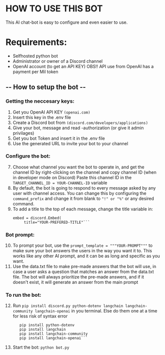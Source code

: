 # HOW TO USE THIS BOT

This AI chat-bot is easy to configure and even easier to use.

# Requirements:
- Selfhosted python bot
- Administrator or owner of a Discord channel
- OpenAI account (to get an API KEY) 
  OBS!! API use from OpenAI has a payment per Mil token


## -- How to setup the bot --

### Getting the neccesary keys:
1. Get you OpenAI API KEY 
   ```(openai.com)```
2. Insert this key in the .env file
3. Create a Discord bot from 
   ```(discord.com/developers/applications)```
4. Give your bot, message and read -authorization (or give it admin privilages)
5. Get you bot Token and insert it in the .env file
6. Use the generated URL to invite your bot to your channel

### Configure the bot:
7. Choose what channel you want the bot to operate in, and get the channel ID by right-clicking on the channel and copy channel ID (when in developer mode on Discord)
   Paste this channel ID in the ```TARGET_CHANNEL_ID = YOUR-CHANNEL-ID``` variable
8. By default, the bot is going to respond to every message asked by any user with channel access. 
   You can change this by configuring the ```command_prefix``` and change it from blank to ```"!" or "%"``` or any desired command.
9. To add a title to the top of each message, change the title variable in:
   ```#Build embed
   embed = discord.Embed(
        title="YOUR-PREFERED-TITLE"```

### Bot prompt:
10. To prompt your bot, use the ```prompt_template = """YOUR-PROMPT"""```
    to make sure your bot answers the users in the way you want it to.
    This works like any other AI prompt, and it can be as long and specific as you want.
11. Use the data.txt file to make pre-made answers that the bot will use, in case a user asks a question that matches an answer from the data.txt file.
    The bot will always prioritize the pre-made answers, and if it doesn't exist, it will generate an answer from the main prompt

### To run the bot:
12. Run ```pip install discord.py python-dotenv langchain langchain-community langchain-openai``` in you terminal.
    Else do them one at a time for less risk of syntax error
    ```pip install discord.py
       pip install python-dotenv 
       pip install langchain 
       pip install langchain-community 
       pip install langchain-openai```
13. Start the bot:
    ```python bot.py```


